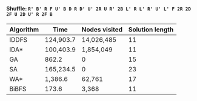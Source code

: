 #### Shuffle: `R' B' R F U' B D R D' U' 2R U R' 2B L' R L' R' U' L' F 2R 2D 2F U 2D U' R 2F B`
| Algorithm | Time | Nodes visited | Solution length |
| ----- | ----- | ----- | ----- |
| IDDFS | 124,903.7 | 14,026,485 | 11 |
| IDA* | 100,403.9 | 1,854,049 | 11 |
| GA | 862.2 | 0 | 15 |
| SA | 165,234.5 | 0 | 23 |
| WA* | 1,386.6 | 62,761 | 17 |
| BiBFS | 173.6 | 3,368 | 11 |